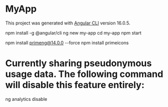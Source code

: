 # MyApp

This project was generated with [Angular CLI](https://github.com/angular/angular-cli) version 16.0.5.

npm install -g @angular/cli
ng new my-app
cd my-app
npm start

 npm install primeng@14.0.0 --force
 npm install primeicons

# Currently sharing pseudonymous usage data. The following command will disable this feature entirely:
ng analytics disable

